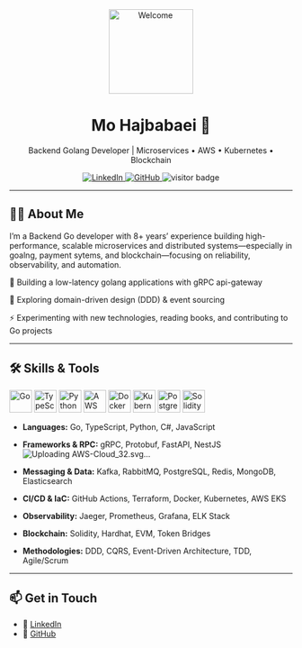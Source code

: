 <!-- HEADER -->
<div align="center">
  <img src="https://media.giphy.com/media/M9gbBd9nbDrOTu1Mqx/giphy.gif" alt="Welcome" width="150"/>
</div>

<h1 align="center">Mo Hajbabaei 👋</h1>
<p align="center">Backend Golang Developer | Microservices • AWS • Kubernetes • Blockchain</p>

<div align="center">
  <a href="https://linkedin.com/in/hajbabaeim">
    <img src="https://img.shields.io/badge/LinkedIn-Profile-0077B5?logo=linkedin&style=for-the-badge" alt="LinkedIn"/>
  </a>
  <a href="https://github.com/hajbabaeim">
    <img src="https://img.shields.io/badge/GitHub-@hajbabaeim-181717?logo=github&style=for-the-badge" alt="GitHub"/>
  </a>
  <img src="https://visitor-badge.laobi.icu/badge?page_id=hajbabaeim.hajbabaeim" alt="visitor badge"/>
</div>

---

## 👩‍💻 About Me
I’m a Backend Go developer with 8+ years’ experience building high-performance, scalable microservices and distributed systems—especially in goalng, payment sytems, and blockchain—focusing on reliability, observability, and automation.


🔭 Building a low-latency golang applications with gRPC api-gateway

🌱 Exploring domain-driven design (DDD) & event sourcing

⚡ Experimenting with new technologies, reading books, and contributing to Go projects

---

## 🛠️ Skills & Tools

<div align="left">
  <img src="https://cdn.jsdelivr.net/gh/devicons/devicon/icons/go/go-original-wordmark.svg" alt="Go" width="40"/>
  <img src="https://cdn.jsdelivr.net/gh/devicons/devicon/icons/typescript/typescript-original.svg" alt="TypeScript" width="40"/>
  <img src="https://cdn.jsdelivr.net/gh/devicons/devicon/icons/python/python-original.svg" alt="Python" width="40"/>
  <img src="https://cdn.worldvectorlogo.com/logos/amazon-web-services-2.svg" alt="AWS" width="40"/>
  <img src="https://cdn.jsdelivr.net/gh/devicons/devicon/icons/docker/docker-plain.svg" alt="Docker" width="40"/>
  <img src="https://cdn.jsdelivr.net/gh/devicons/devicon/icons/kubernetes/kubernetes-plain.svg" alt="Kubernetes" width="40"/>
  <img src="https://cdn.jsdelivr.net/gh/devicons/devicon/icons/postgresql/postgresql-original.svg" alt="PostgreSQL" width="40"/>
  <img src="https://cdn.jsdelivr.net/gh/devicons/devicon/icons/solidity/solidity-original.svg" alt="Solidity" width="40"/>
</div>

- **Languages:** Go, TypeScript, Python, C#, JavaScript  
- **Frameworks & RPC:** gRPC, Protobuf, FastAPI, NestJS  ![Uploading AWS-Cloud_32.svg…]()

- **Messaging & Data:** Kafka, RabbitMQ, PostgreSQL, Redis, MongoDB, Elasticsearch  
- **CI/CD & IaC:** GitHub Actions, Terraform, Docker, Kubernetes, AWS EKS  
- **Observability:** Jaeger, Prometheus, Grafana, ELK Stack  
- **Blockchain:** Solidity, Hardhat, EVM, Token Bridges  
- **Methodologies:** DDD, CQRS, Event-Driven Architecture, TDD, Agile/Scrum  

---

## 📫 Get in Touch

- 🔗 [LinkedIn](https://linkedin.com/in/hajbabaeim)  
- 🔗 [GitHub](https://github.com/hajbabaeim)  
